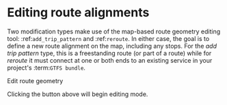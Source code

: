 # Editing route alignments
Two modification types make use of the map-based route geometry editing tool: :ref:`add_trip_pattern` and :ref:`reroute`. In either case, the goal is to define a new route alignment on the map, including any stops. For the *add trip pattern* type, this is a freestanding route (or part of a route) while for *reroute* it must connect at one or both ends to an existing service in your project's :term:`GTFS bundle`. 

<span class="btn btn-warning"><i class="fa fa-pencil"></i> Edit route geometry</span>

Clicking the button above will begin editing mode. 
